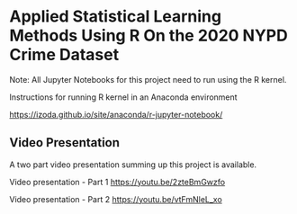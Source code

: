 # Applied Statistical Learning Methods Using R On the 2020 NYPD Crime Dataset

Note: All Jupyter Notebooks for this project need to run using the R kernel.

Instructions for running R kernel in an Anaconda environment

https://izoda.github.io/site/anaconda/r-jupyter-notebook/

## Video Presentation
A two part video presentation summing up this project is available.

Video presentation - Part 1
https://youtu.be/2zteBmGwzfo

Video presentation - Part 2
https://youtu.be/vtFmNleL_xo
